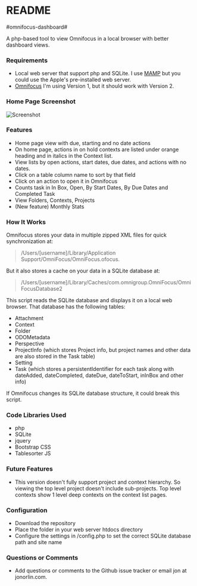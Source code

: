 # README #

#omnifocus-dashboard#

A php-based tool to view Omnifocus in a local browser with better dashboard views.

### Requirements ###

* Local web server that support  php and SQLite.  I use [MAMP](http://www.mamp.info/en/) but you could use the Apple's pre-installed web server.
* [Omnifocus](https://www.omnigroup.com/omnifocus) I'm using Version 1, but it should work with Version 2.

### Home Page Screenshot ###
![Screenshot](http://www.orlinmedia.com/images/Omnifocus_Dashboard.jpeg)

### Features ###

* Home page view with due, starting and no date actions
* On home page, actions in on hold contexts are listed under orange heading and in italics in the Context list.
* View lists by open actions, start dates, due dates, and actions with no dates.
* Click on a table column name to sort by that field
* Click on an action to open it in Omnifocus
* Counts task in In Box, Open, By Start Dates, By Due Dates and Completed Task
* View Folders, Contexts, Projects
* (New feature) Monthly Stats


### How It Works ###

Omnifocus stores your data in multiple zipped XML files for quick synchronization at:
> /Users/[username]/Library/Application Support/OmniFocus/OmniFocus.ofocus.

But it also stores a cache on your data in a SQLite database at:
> /Users/[username]/Library/Caches/com.omnigroup.OmniFocus/OmniFocusDatabase2

This script reads the SQLite database and displays it on a local web browser.  That database has the following tables:
* Attachment
* Context
* Folder
* ODOMetadata
* Perspective
* ProjectInfo (which stores Project info, but project names and other data are also stored in the Task table)
* Setting
* Task (which stores a persistentIdentifier for each task along with dateAdded, dateCompleted, dateDue, dateToStart, inInBox and other info)

If Omnifocus changes its SQLite database structure, it could break this script.

### Code Libraries Used ###

* php
* SQLite
* jquery
* Bootstrap CSS
* Tablesorter JS

### Future Features ###
* This version doesn't fully support project and context hierarchy.  So viewing the top level project doesn't include sub-projects.  Top level contexts show 1 level deep contexts on the context list pages.

### Configuration ###

* Download the repository
* Place the folder in your web server htdocs directory
* Configure the settings in /config.php to set the correct SQLite database path and site name

### Questions or Comments ###

* Add questions or comments to the Github issue tracker or email jon at jonorlin.com.
